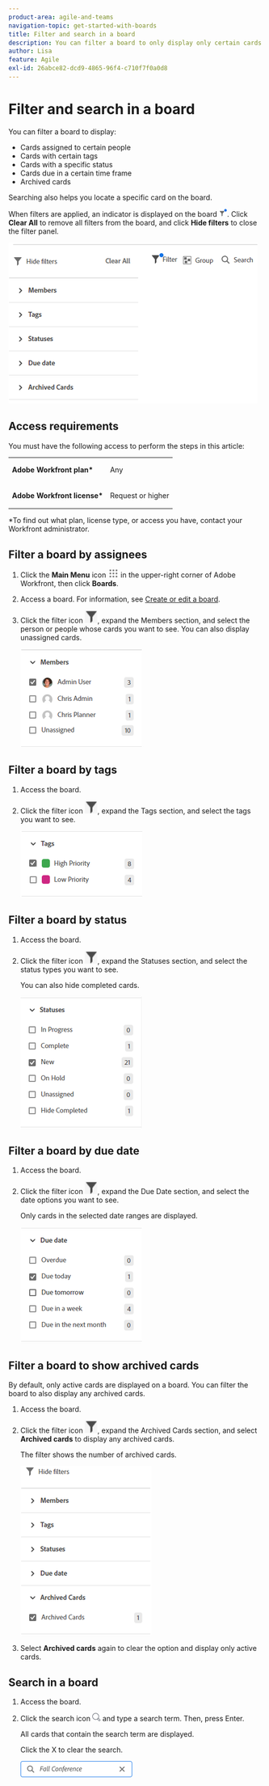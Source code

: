 ```yaml
---
product-area: agile-and-teams
navigation-topic: get-started-with-boards
title: Filter and search in a board
description: You can filter a board to only display only certain cards.
author: Lisa
feature: Agile
exl-id: 26abce82-dcd9-4865-96f4-c710f7f0a0d8
---
```

# Filter and search in a board

You can filter a board to display:

* Cards assigned to certain people
* Cards with certain tags
* Cards with a specific status
* Cards due in a certain time frame
* Archived cards

Searching also helps you locate a specific card on the board.

When filters are applied, an indicator is displayed on the board ![Filter applied to board](assets/boards-filterapplied-30x30.png). Click **Clear All** to remove all filters from the board, and click **Hide filters** to close the filter panel.

![Filter panel](assets/boards-all-filters-collapsed.png)

## Access requirements

You must have the following access to perform the steps in this article:

<table style="table-layout:auto"> 
 <col> 
 <col> 
 <tbody> 
  <tr> 
   <td role="rowheader"><strong>Adobe Workfront plan*</strong></td> 
   <td> <p>Any</p> </td> 
  </tr> 
  <tr> 
   <td role="rowheader"><strong>Adobe Workfront license*</strong></td> 
   <td> <p>Request or higher</p> </td> 
  </tr> 
 </tbody> 
</table>

&#42;To find out what plan, license type, or access you have, contact your Workfront administrator.

## Filter a board by assignees

1. Click the **Main Menu** icon ![](assets/main-menu-icon.png) in the upper-right corner of Adobe Workfront, then click **Boards**.
1. Access a board. For information, see [Create or edit a board](../../agile/get-started-with-boards/create-edit-board.md).
1. Click the filter icon ![Filter](assets/filter-icon-spectrum-25x25.png), expand the Members section, and select the person or people whose cards you want to see. You can also display unassigned cards.

   ![Filter by member](assets/boards-filter-by-assignees-0822.png)

## Filter a board by tags

1. Access the board.
1. Click the filter icon ![Filter](assets/filter-icon-spectrum-25x25.png), expand the Tags section, and select the tags you want to see.

   ![Filter by tag](assets/boards-filter-by-tags-0822.png)

## Filter a board by status

1. Access the board.
1. Click the filter icon ![Filter](assets/filter-icon-spectrum-25x25.png), expand the Statuses section, and select the status types you want to see.

   You can also hide completed cards.

   ![Filter by status](assets/boards-filter-by-status-0822.png)

## Filter a board by due date

1. Access the board.
1. Click the filter icon ![Filter](assets/filter-icon-spectrum-25x25.png), expand the Due Date section, and select the date options you want to see.

   Only cards in the selected date ranges are displayed.

   ![Filter by due date](assets/boards-filter-by-due-date-0822.png)

## Filter a board to show archived cards

By default, only active cards are displayed on a board. You can filter the board to also display any archived cards.

1. Access the board.
1. Click the filter icon ![Filter](assets/filter-icon-spectrum-25x25.png), expand the Archived Cards section, and select **Archived cards** to display any archived cards.

   The filter shows the number of archived cards.

   ![Filter archived cards](assets/boards-filter-by-archived-cards_0822.png)

1. Select **Archived cards** again to clear the option and display only active cards.

## Search in a board

1. Access the board.
1. Click the search icon ![Search](assets/search-icon.png) and type a search term. Then, press Enter.

   All cards that contain the search term are displayed.

   Click the X to clear the search.

   ![Search for cards in a board](assets/boards-searchbox.png)
